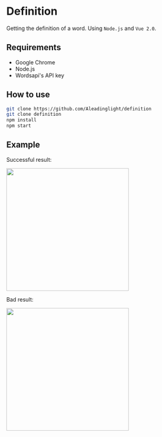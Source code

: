 # Definition

Getting the definition of a word. Using `Node.js` and `Vue 2.0`. 

## Requirements

- Google Chrome
- Node.js
- Wordsapi's API key

## How to use

```bash
git clone https://github.com/Aleadinglight/definition
git clone definition
npm install
npm start
```

## Example

Successful result:

<img src="https://github.com/Aleadinglight/definition/tree/master/pics/good.png" width="320">

Bad result:

<img src="https://github.com/Aleadinglight/definition/tree/master/pics/good.png" width="320">